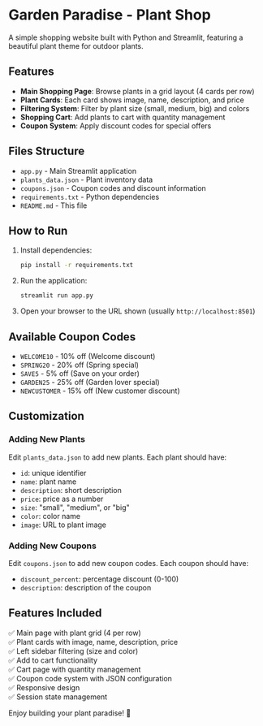 # Garden Paradise - Plant Shop

A simple shopping website built with Python and Streamlit, featuring a beautiful plant theme for outdoor plants.

## Features

- **Main Shopping Page**: Browse plants in a grid layout (4 cards per row)
- **Plant Cards**: Each card shows image, name, description, and price
- **Filtering System**: Filter by plant size (small, medium, big) and colors
- **Shopping Cart**: Add plants to cart with quantity management
- **Coupon System**: Apply discount codes for special offers

## Files Structure

- `app.py` - Main Streamlit application
- `plants_data.json` - Plant inventory data
- `coupons.json` - Coupon codes and discount information
- `requirements.txt` - Python dependencies
- `README.md` - This file

## How to Run

1. Install dependencies:
   ```bash
   pip install -r requirements.txt
   ```

2. Run the application:
   ```bash
   streamlit run app.py
   ```

3. Open your browser to the URL shown (usually `http://localhost:8501`)

## Available Coupon Codes

- `WELCOME10` - 10% off (Welcome discount)
- `SPRING20` - 20% off (Spring special)
- `SAVE5` - 5% off (Save on your order)
- `GARDEN25` - 25% off (Garden lover special)
- `NEWCUSTOMER` - 15% off (New customer discount)

## Customization

### Adding New Plants
Edit `plants_data.json` to add new plants. Each plant should have:
- `id`: unique identifier
- `name`: plant name
- `description`: short description
- `price`: price as a number
- `size`: "small", "medium", or "big"
- `color`: color name
- `image`: URL to plant image

### Adding New Coupons
Edit `coupons.json` to add new coupon codes. Each coupon should have:
- `discount_percent`: percentage discount (0-100)
- `description`: description of the coupon

## Features Included

✅ Main page with plant grid (4 per row)  
✅ Plant cards with image, name, description, price  
✅ Left sidebar filtering (size and color)  
✅ Add to cart functionality  
✅ Cart page with quantity management  
✅ Coupon code system with JSON configuration  
✅ Responsive design  
✅ Session state management  

Enjoy building your plant paradise! 🌱
